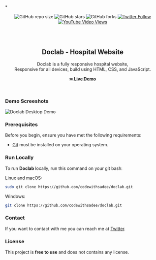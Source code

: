 *<div align="center">
  
  ![GitHub repo size](https://img.shields.io/github/repo-size/codewithsadee/doclab)
  ![GitHub stars](https://img.shields.io/github/stars/codewithsadee/doclab?style=social)
  ![GitHub forks](https://img.shields.io/github/forks/codewithsadee/doclab?style=social)
[![Twitter Follow](https://img.shields.io/twitter/follow/codewithsadee_?style=social)](https://twitter.com/intent/follow?screen_name=codewithsadee_)
  [![YouTube Video Views](https://img.shields.io/youtube/views/xu_Cg3SCZX4?style=social)](https://youtu.be/xu_Cg3SCZX4)

  <br />
  <br />

  <h2 align="center">Doclab - Hospital Website</h2>

  Doclab is a fully responsive hospital website, <br />Responsive for all devices, build using HTML, CSS, and JavaScript.

  <a href="https://codewithsadee.github.io/doclab/"><strong>➥ Live Demo</strong></a>

</div>

<br />

### Demo Screeshots

![Doclab Desktop Demo](./readme-images/desktop.png "Desktop Demo")

### Prerequisites

Before you begin, ensure you have met the following requirements:

* [Git](https://git-scm.com/downloads "Download Git") must be installed on your operating system.

### Run Locally

To run **Doclab** locally, run this command on your git bash:

Linux and macOS:

```bash
sudo git clone https://github.com/codewithsadee/doclab.git
```

Windows:

```bash
git clone https://github.com/codewithsadee/doclab.git
```

### Contact

If you want to contact with me you can reach me at [Twitter](https://www.twitter.com/codewithsadee).

### License

This project is **free to use** and does not contains any license.

